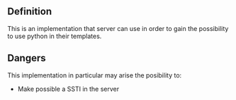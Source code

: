 ## Definition
This is an implementation that server can use in order to gain the possibility to use python in their templates.

## Dangers
This implementation in particular may arise the posibility to:
- Make possible a SSTI in the server